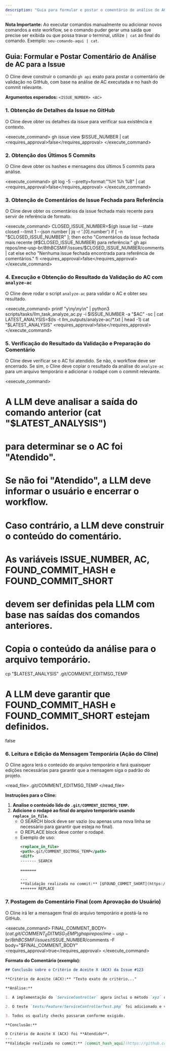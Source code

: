 ```yaml
---
description: "Guia para formular e postar o comentário de análise de AC no GitHub."
---
```


**Nota Importante:** Ao executar comandos manualmente ou adicionar novos comandos a este workflow, se o comando puder gerar uma saída que precise ser exibida ou que possa travar o terminal, utilize `| cat` ao final do comando. Exemplo: `seu-comando-aqui | cat`.

## Guia: Formular e Postar Comentário de Análise de AC para a Issue

O Cline deve construir o comando `gh api` exato para postar o comentário de validação no GitHub, com base na análise de AC executada e no hash do commit relevante.

**Argumentos esperados:** `<ISSUE_NUMBER> <AC>`

### 1. Obtenção de Detalhes da Issue no GitHub
O Cline deve obter os detalhes da issue para verificar sua existência e contexto.

<execute_command>
<command>
gh issue view $ISSUE_NUMBER | cat
</command>
<requires_approval>false</requires_approval>
</execute_command>

### 2. Obtenção dos Últimos 5 Commits
O Cline deve obter os hashes e mensagens dos últimos 5 commits para análise.

<execute_command>
<command>
git log -5 --pretty=format:"%H %h %B" | cat
</command>
<requires_approval>false</requires_approval>
</execute_command>

### 3. Obtenção de Comentários de Issue Fechada para Referência
O Cline deve obter os comentários da issue fechada mais recente para servir de referência de formato.

<execute_command>
<command>
CLOSED_ISSUE_NUMBER=$(gh issue list --state closed --limit 1 --json number | jq -r '.[0].number')
if [ -n "$CLOSED_ISSUE_NUMBER" ]; then
    echo "Comentários da issue fechada mais recente (#$CLOSED_ISSUE_NUMBER) para referência:"
    gh api repos/ime-usp-br/8thBCSMIF/issues/$CLOSED_ISSUE_NUMBER/comments | cat
else
    echo "Nenhuma issue fechada encontrada para referência de comentários."
fi
</command>
<requires_approval>false</requires_approval>
</execute_command>

### 4. Execução e Obtenção do Resultado da Validação do AC com `analyze-ac`
O Cline deve rodar o script `analyze-ac` para validar o AC e obter seu resultado.

<execute_command>
<command>
printf "y\ny\ny\n" | python3 scripts/tasks/llm_task_analyze_ac.py -i $ISSUE_NUMBER -a "$AC" -sc | cat
LATEST_ANALYSIS=$(ls -t llm_outputs/analyze-ac/*.txt | head -1)
cat "$LATEST_ANALYSIS"
</command>
<requires_approval>false</requires_approval>
</execute_command>

### 5. Verificação do Resultado da Validação e Preparação do Comentário
O Cline deve verificar se o AC foi atendido. Se não, o workflow deve ser encerrado. Se sim, o Cline deve copiar o resultado da análise do `analyze-ac` para um arquivo temporário e adicionar o rodapé com o commit relevante.

<execute_command>
<command>
# A LLM deve analisar a saída do comando anterior (cat "$LATEST_ANALYSIS")
# para determinar se o AC foi "Atendido".
# Se não foi "Atendido", a LLM deve informar o usuário e encerrar o workflow.
# Caso contrário, a LLM deve construir o conteúdo do comentário.
# As variáveis ISSUE_NUMBER, AC, FOUND_COMMIT_HASH e FOUND_COMMIT_SHORT
# devem ser definidas pela LLM com base nas saídas dos comandos anteriores.

# Copia o conteúdo da análise para o arquivo temporário.
cp "$LATEST_ANALYSIS" .git/COMMENT_EDITMSG_TEMP

# A LLM deve garantir que FOUND_COMMIT_HASH e FOUND_COMMIT_SHORT estejam definidos.
</command>
<requires_approval>false</requires_approval>
</execute_command>

### 6. Leitura e Edição da Mensagem Temporária (Ação do Cline)
O Cline agora lerá o conteúdo do arquivo temporário e fará quaisquer edições necessárias para garantir que a mensagem siga o padrão do projeto.

<read_file>
<path>.git/COMMENT_EDITMSG_TEMP</path>
</read_file>

**Instruções para o Cline:**
1.  **Analise o conteúdo lido do `.git/COMMENT_EDITMSG_TEMP`.**
2.  **Adicione o rodapé ao final do arquivo temporário usando `replace_in_file`.**
    *   O SEARCH block deve ser vazio (ou apenas uma nova linha se necessário para garantir que esteja no final).
    *   O REPLACE block deve conter o rodapé.
    *   Exemplo de uso:
        ```xml
        <replace_in_file>
        <path>.git/COMMENT_EDITMSG_TEMP</path>
        <diff>
        ------- SEARCH

        =======

        ---
        **Validação realizada no commit:** [$FOUND_COMMIT_SHORT](https://github.com/ime-usp-br/8thBCSMIF/commit/$FOUND_COMMIT_HASH)
        +++++++ REPLACE

### 7. Postagem do Comentário Final (com Aprovação do Usuário)
O Cline irá ler a mensagem final do arquivo temporário e postá-la no GitHub.

<execute_command>
<command>
FINAL_COMMENT_BODY=$(cat .git/COMMENT_EDITMSG_TEMP)
gh api repos/ime-usp-br/8thBCSMIF/issues/$ISSUE_NUMBER/comments -F body="$FINAL_COMMENT_BODY"
</command>
<requires_approval>true</requires_approval>
</execute_command>

**Formato do Comentário (exemplo):**
```markdown
## Conclusão sobre o Critério de Aceite X (ACX) da Issue #123

**Critério de Aceite (ACX):** "Texto exato do critério..."

**Análise:**

1. A implementação do `ServiceController` agora inclui o método `xyz` que atende ao requisito.

2. O teste `tests/Feature/ServiceControllerTest.php` foi adicionado e valida o comportamento esperado.

3. Todos os quality checks passaram conforme exigido.

**Conclusão:**

O Critério de Aceite X (ACX) foi **Atendido**.
---
**Validação realizada no commit:** [commit_hash_aqui](https://github.com/owner/repo/commit/commit_hash_aqui)
